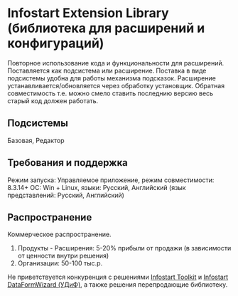 # Infostart Extension Library (библиотека для расширений и конфигураций)
Повторное использование кода и функциональности для расширений. Поставляется как подсистема или расширение.
Поставка в виде подсистемы удобна для работы механизма подсказок. Расширение устанавливается/обновляется через обработку установщик.
Обратная совместимость т.е. можно смело ставить последнию версию весь старый код должен работать.

## Подсистемы
Базовая, Редактор

## Требования и поддержка
Режим запуска: Управляемое приложение, режим совместимости: 8.3.14+
ОС: Win + Linux, языки: Русский, Английский (язык представлений: Русский, Английский)

## Распространение
Коммерческое распространение.
1. Продукты - Расширения: 5-20% прибыли от продажи (в зависимости от ценности внутри решения)
2. Организации: 50-100 тыс.р.

Не приветствуется конкуренция с решениями [Infostart Toolkit](https://infostart.ru/marketplace/toolkit/)
и [Infostart DataFormWizard (УДиФ)](https://infostart.ru/marketplace/udif/), а также решения перепродающие библиотеку.


